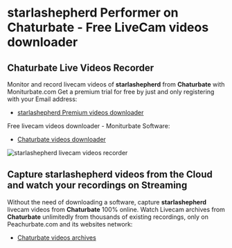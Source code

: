# starlashepherd Performer on Chaturbate - Free LiveCam videos downloader

## Chaturbate Live Videos Recorder

Monitor and record livecam videos of **starlashepherd** from **Chaturbate** with Moniturbate.com
Get a premium trial for free by just and only registering with your Email address:
* [starlashepherd Premium videos downloader](https://moniturbate.com/request-demo-licence-key.html)

Free livecam videos downloader - Moniturbate Software:
* [Chaturbate videos downloader](https://moniturbate.com/moniturbate-download-software.html)

![starlashepherd livecam videos recorder](https://peachurnet.com/templates/moniturbate-software.png)


## Capture starlashepherd videos from the Cloud and watch your recordings on Streaming

Without the need of downloading a software, capture **starlashepherd** livecam videos from **Chaturbate** 100% online.
Watch Livecam archives from **Chaturbate** unlimitedly from thousands of existing recordings, only on Peachurbate.com and its websites network:
* [Chaturbate videos archives](https://peachurnet.com/)